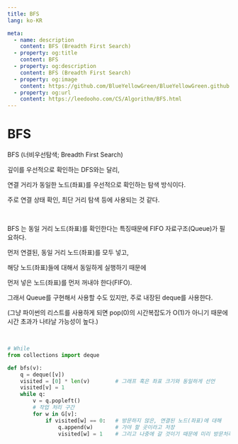 ```yaml
---
title: BFS
lang: ko-KR

meta:
  - name: description
    content: BFS (Breadth First Search)
  - property: og:title
    content: BFS
  - property: og:description
    content: BFS (Breadth First Search)
  - property: og:image
    content: https://github.com/BlueYellowGreen/BlueYellowGreen.github.io/blob/main/.vuepress/public/assets/img/BFS-png.png?raw=true
  - property: og:url
    content: https://leedooho.com/CS/Algorithm/BFS.html
---
```


# BFS

BFS (너비우선탐색; Breadth First Search)

깊이를 우선적으로 확인하는 DFS와는 달리,

연결 거리가 동일한 노드(좌표)를 우선적으로 확인하는 탐색 방식이다.

주로 연결 상태 확인, 최단 거리 탐색 등에 사용되는 것 같다.

<br>

BFS 는 동일 거리 노드(좌표)를 확인한다는 특징때문에 FIFO 자료구조(Queue)가 필요하다.

먼저 연결된, 동일 거리 노드(좌표)를 모두 넣고,

해당 노드(좌표)들에 대해서 동일하게 실행하기 때문에

먼저 넣은 노드(좌표)를 먼저 꺼내야 한다(FIFO).

그래서 Queue를 구현해서 사용할 수도 있지만, 주로 내장된 deque를 사용한다.

(그냥 파이썬의 리스트를 사용하게 되면 pop(0)의 시간복잡도가 O(1)가 아니기 때문에 시간 초과가 나타날 가능성이 높다.)

<br>

```python
# While
from collections import deque

def bfs(v):
    q = deque([v])
    visited = [0] * len(v)        # 그래프 혹은 좌표 크기와 동일하게 선언
    visited[v] = 1
    while q:
        v = q.popleft()
        # 작업 처리 구간
        for w in G[v]:
            if visited[w] == 0:   # 방문하지 않은, 연결된 노드(좌표)에 대해
                q.append(w)       # 가야 할 곳이라고 저장
                visited[w] = 1    # 그리고 나중에 갈 것이기 때문에 미리 방문처리
```

<br>